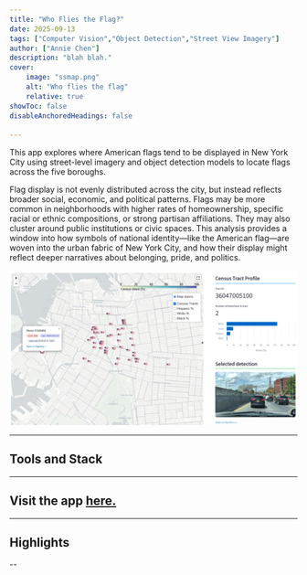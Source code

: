 ```yaml
---
title: "Who Flies the Flag?" 
date: 2025-09-13
tags: ["Computer Vision","Object Detection","Street View Imagery"]
author: ["Annie Chen"]
description: "blah blah."
cover:
    image: "ssmap.png"
    alt: "Who flies the flag"
    relative: true
showToc: false
disableAnchoredHeadings: false

---
```

This app explores where American flags tend to be displayed in New York City using street-level imagery and object detection models to locate flags across the five boroughs.

Flag display is not evenly distributed across the city, but instead reflects broader social, economic, and political patterns. Flags may be more common in neighborhoods with higher rates of homeownership, specific racial or ethnic compositions, or strong partisan affiliations. They may also cluster around public institutions or civic spaces. This analysis provides a window into how symbols of national identity—like the American flag—are woven into the urban fabric of New York City, and how their display might reflect deeper narratives about belonging, pride, and politics.


![Img](ssmap.png)


---
## Tools and Stack


---

## Visit the app [here.](https://who-flies-the-flag.streamlit.app/._Map)


---
## Highlights




--